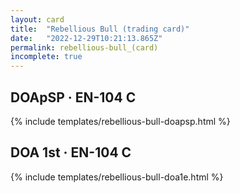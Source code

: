 ```yaml
---
layout: card
title:  "Rebellious Bull (trading card)"
date:   "2022-12-29T10:21:13.865Z"
permalink: rebellious-bull_(card)
incomplete: true
---
```


## DOApSP &middot; EN-104 C

{% include templates/rebellious-bull-doapsp.html %}


## DOA 1st &middot; EN-104 C

{% include templates/rebellious-bull-doa1e.html %}

